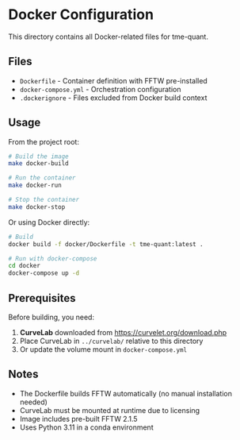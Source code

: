 # Docker Configuration

This directory contains all Docker-related files for tme-quant.

## Files

- `Dockerfile` - Container definition with FFTW pre-installed
- `docker-compose.yml` - Orchestration configuration
- `.dockerignore` - Files excluded from Docker build context

## Usage

From the project root:

```bash
# Build the image
make docker-build

# Run the container
make docker-run

# Stop the container
make docker-stop
```

Or using Docker directly:

```bash
# Build
docker build -f docker/Dockerfile -t tme-quant:latest .

# Run with docker-compose
cd docker
docker-compose up -d
```

## Prerequisites

Before building, you need:
1. **CurveLab** downloaded from https://curvelet.org/download.php
2. Place CurveLab in `../curvelab/` relative to this directory
3. Or update the volume mount in `docker-compose.yml`

## Notes

- The Dockerfile builds FFTW automatically (no manual installation needed)
- CurveLab must be mounted at runtime due to licensing
- Image includes pre-built FFTW 2.1.5
- Uses Python 3.11 in a conda environment

